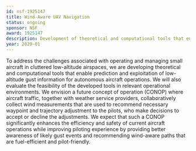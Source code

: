 ```yaml
---
id: nsf-1925147
title: Wind-Aware UAV Navigation
status: ongoing
sponsor: NSF
award: 1925147
description: Development of theoretical and computational tools that enable prediction and exploitation of low-altitude gust information for autonomous aircraft operations.
year: 2020-01
---
```

To address the challenges associated with operating and managing small aircraft in cluttered low-altitude airspaces, we are developing theoretical and computational tools that enable prediction and exploitation of low-altitude gust information for autonomous aircraft operations. We will also evaluate the feasibility of the developed tools in relevant operational environments. We envision a future concept of operation (CONOP) where aircraft traffic, together with weather service providers, collaboratively collect wind measurements that are used to recommend necessary waypoint and trajectory adjustment to the pilots, who make decisions to accept or decline the adjustments. We expect that such a CONOP significantly enhances the efficiency and safety of current aircraft operations while improving piloting experience by providing better awareness of likely gust events and recommending wind-aware paths that are fuel-efficient and pilot-friendly.